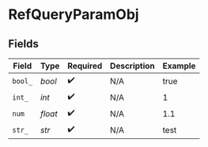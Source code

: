 # RefQueryParamObj


## Fields

| Field              | Type               | Required           | Description        | Example            |
| ------------------ | ------------------ | ------------------ | ------------------ | ------------------ |
| `bool_`            | *bool*             | :heavy_check_mark: | N/A                | true               |
| `int_`             | *int*              | :heavy_check_mark: | N/A                | 1                  |
| `num`              | *float*            | :heavy_check_mark: | N/A                | 1.1                |
| `str_`             | *str*              | :heavy_check_mark: | N/A                | test               |